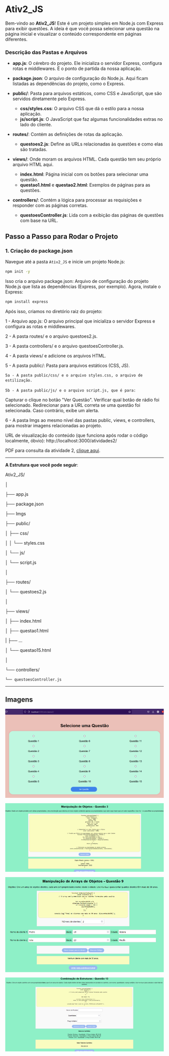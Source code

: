 # Ativ2_JS

Bem-vindo ao **Ativ2_JS**! Este é um projeto simples em Node.js com Express para exibir questões. A ideia é que você possa selecionar uma questão na página inicial e visualizar o conteúdo correspondente em páginas diferentes.


### Descrição das Pastas e Arquivos

- **app.js**: O cérebro do projeto. Ele inicializa o servidor Express, configura rotas e middlewares. É o ponto de partida da nossa aplicação.

- **package.json**: O arquivo de configuração do Node.js. Aqui ficam listadas as dependências do projeto, como o Express.

- **public/**: Pasta para arquivos estáticos, como CSS e JavaScript, que são servidos diretamente pelo Express.
  - **css/styles.css**: O arquivo CSS que dá o estilo para a nossa aplicação.
  - **js/script.js**: O JavaScript que faz algumas funcionalidades extras no lado do cliente.

- **routes/**: Contém as definições de rotas da aplicação.
  - **questoes2.js**: Define as URLs relacionadas às questões e como elas são tratadas.

- **views/**: Onde moram os arquivos HTML. Cada questão tem seu próprio arquivo HTML aqui.
  - **index.html**: Página inicial com os botões para selecionar uma questão.
  - **questao1.html** e **questao2.html**: Exemplos de páginas para as questões.

- **controllers/**: Contém a lógica para processar as requisições e responder com as páginas corretas.
  - **questoesController.js**: Lida com a exibição das páginas de questões com base na URL.

## Passo a Passo para Rodar o Projeto

### 1. Criação do package.json

Navegue até a pasta `Ativ2_JS` e inicie um projeto Node.js:

```bash
npm init -y
```

Isso cria o arquivo package.json: Arquivo de configuração do projeto Node.js que lista as dependências (Express, por exemplo). Agora, instale o Express:

```bash
npm install express
```

Após isso, criamos no diretório raiz do projeto:

1 - Arquivo app.js:
O arquivo principal que inicializa o servidor Express e configura as rotas e middlewares.

2 - A pasta routes/ e o arquivo questoes2.js.

3 - A pasta controllers/ e o arquivo questoesController.js.

4 - A pasta views/ e adicione os arquivos HTML.

5 - A pasta public/: Pasta para arquivos estáticos (CSS, JS). 

    5a - A pasta public/css/ e o arquivo styles.css, o arquivo de estilização.

    5b - A pasta public/js/ e o arquivo script.js, que é para:
Capturar o clique no botão "Ver Questão".
Verificar qual botão de rádio foi selecionado.
Redirecionar para a URL correta se uma questão foi selecionada. Caso contrário, exibe um alerta.

6 - A pasta Imgs ao mesmo nível das pastas public, views, e controllers, para mostrar imagens relacionadas ao projeto.

URL de visualização do conteúdo (que funciona após rodar o código localmente, óbvio): http://localhost:3000/atividades2/

PDF para consulta da atividade 2, [clique aqui](https://github.com/Ell-neto/projetos/blob/main/atividades_JS/Ativ2_JS/atv2.pdf).

-------------------------------------------------------------------------------------------------
**A Estrutura que você pode seguir**:


Ativ2_JS/

│

├── app.js

├── package.json

├── Imgs

├── public/

│   ├── css/

│   │   └── styles.css

│   └── js/

│       └── script.js

│

├── routes/

│   └── questoes2.js

│

├── views/

│   ├── index.html

│   ├── questao1.html

|   ├── ...

│   └── questao15.html

│

└── controllers/

    └── questoesController.js

-------------------------------------------------------------------------------------------------

## Imagens

![Página inicial](Imgs/img1.png)

![Questão 3](Imgs/img2.png)

![Questão 9](Imgs/img3.png)

![Questão 13](Imgs/img4.png)
